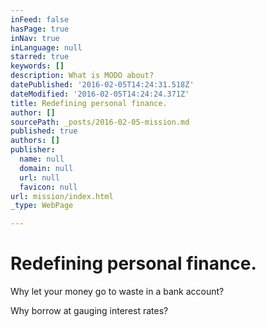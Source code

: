 ```yaml
---
inFeed: false
hasPage: true
inNav: true
inLanguage: null
starred: true
keywords: []
description: What is MODO about?
datePublished: '2016-02-05T14:24:31.518Z'
dateModified: '2016-02-05T14:24:24.371Z'
title: Redefining personal finance.
author: []
sourcePath: _posts/2016-02-05-mission.md
published: true
authors: []
publisher:
  name: null
  domain: null
  url: null
  favicon: null
url: mission/index.html
_type: WebPage

---
```

# Redefining personal finance.

Why let your money go to waste in a bank account?

Why borrow at gauging interest rates?